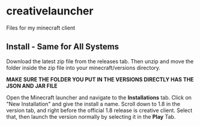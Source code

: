 # creativelauncher

Files for my minecraft client

## Install - Same for All Systems

Download the latest zip file from the releases tab. Then unzip and move the folder inside the zip file into your minecraft/versions directory.

**MAKE SURE THE FOLDER YOU PUT IN THE VERSIONS DIRECTLY HAS THE JSON AND JAR FILE**

Open the Minecraft launcher and navigate to the **Installations** tab. Click on "New Installation" and give the install a name. Scroll down to 1.8 in the version tab, and right before the official 1.8 release is creative client. Select that, then launch the version normally by selecting it in the **Play** Tab.

